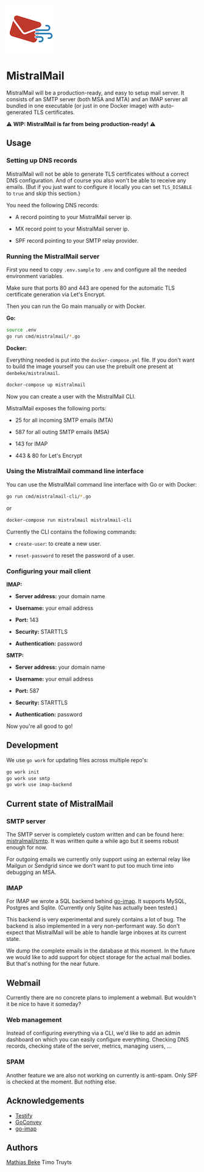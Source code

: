 ![](.github/workflows/mistralmail128.png)

# MistralMail

MistralMail will be a production-ready, and easy to setup mail server. It consists of an SMTP server (both MSA and MTA) and an IMAP server all bundled in one executable (or just in one Docker image) with auto-generated TLS certificates.

⚠️ **WIP: MistralMail is far from being production-ready!** ⚠️



## Usage

### Setting up DNS records

MistralMail will not be able to generate TLS certificates without a correct DNS configuration. And of course you also won't be able to receive any emails. (But if you just want to configure it locally you can set `TLS_DISABLE` to `true` and skip this section.)

You need the following DNS records:

- A record pointing to your MistralMail server ip.

- MX record point to your MistralMail server ip.

- SPF record pointing to your SMTP relay provider.

### Running the MistralMail server

First you need to copy `.env.sample` to `.env` and configure all the needed environment variables.

Make sure that ports 80 and 443 are opened for the automatic TLS certificate generation via Let's Encrypt.

Then you can run the Go main manually or with Docker.

**Go:**

```bash
source .env
go run cmd/mistralmail/*.go
```

**Docker:**

Everything needed is put into the `docker-compose.yml` file.
If you don't want to build the image yourself you can use the prebuilt one present at `denbeke/mistralmail`.

```bash
docker-compose up mistralmail
```

Now you can create a user with the MistralMail CLI.

MistralMail exposes the following ports:

- 25 for all incoming SMTP emails (MTA)

- 587 for all outing SMTP emails (MSA)

- 143 for IMAP

- 443 & 80 for Let's Encrypt

### Using the MistralMail command line interface

You can use the MistralMail command line interface with Go or with Docker:

```bash
go run cmd/mistralmail-cli/*.go
```

or

```bash
docker-compose run mistralmail mistralmail-cli
```

Currently the CLI contains the following commands:

- `create-user`: to create a new user.

- `reset-password` to reset the password of a user.

### Configuring your mail client

**IMAP:**

- **Server address:** your domain name

- **Username:** your email address

- **Port:** 143

- **Security:** STARTTLS

- **Authentication:** password

**SMTP:**

- **Server address:** your domain name

- **Username:** your email address

- **Port:** 587

- **Security:** STARTTLS

- **Authentication:** password



Now you're all good to go!



## Development

We use `go work` for updating files across multiple repo's:

```bash
go work init
go work use smtp
go work use imap-backend
```



## Current state of MistralMail

### SMTP server

The SMTP server is completely custom written and can be found here: [mistralmail/smtp](https://github.com/mistralmail/smtp). It was written quite a while ago but it seems robust enough for now.

For outgoing emails we currently only support using an external relay like Mailgun or Sendgrid since we don't want to put too much time into debugging an MSA.

### IMAP

For IMAP we wrote a SQL backend behind [go-imap](https://github.com/emersion/go-imap). It supports MySQL, Postgres and Sqlite. (Currently only Sqlite has actually been tested.)

This backend is very experimental and surely contains a lot of bug. The backend is also implemented in a very non-performant way. So don't expect that MistralMail will be able to handle large inboxes at its current state.

We dump the complete emails in the database at this moment. In the future we would like to add support for object storage for the actual mail bodies. But that's nothing for the near future.

## Webmail

Currently there are no concrete plans to implement a webmail. But wouldn't it be nice to have it someday?

### Web management

Instead of configuring everything via a CLI, we'd like to add an admin dashboard on which you can easily configure everything. Checking DNS records, checking state of the server, metrics, managing users, ...

### SPAM

Another feature we are also not working on currently is anti-spam. Only SPF is checked at the moment. But nothing else.



## Acknowledgements

* [Testify](https://github.com/stretchr/testify)
* [GoConvey](https://github.com/smartystreets/goconvey)
* [go-imap](https://github.com/emersion/go-imap)



## Authors

[Mathias Beke](https://denbeke.be)
Timo Truyts
